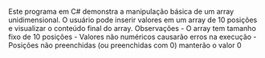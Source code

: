 Este programa em C# demonstra a manipulação básica de um array unidimensional. O usuário pode inserir valores em um array de 10 posições e visualizar o conteúdo final do array.
Observações
    - O array tem tamanho fixo de 10 posições
    - Valores não numéricos causarão erros na execução
    - Posições não preenchidas (ou preenchidas com 0) manterão o valor 0
